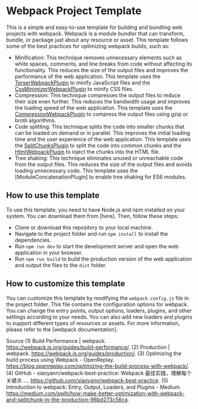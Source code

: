 # Webpack Project Template

This is a simple and easy-to-use template for building and bundling web projects with webpack. Webpack is a module bundler that can transform, bundle, or package just about any resource or asset. This template follows some of the best practices for optimizing webpack builds, such as:

- Minification: This technique removes unnecessary elements such as white spaces, comments, and line breaks from code without affecting its functionality. This reduces the size of the output files and improves the performance of the web application. This template uses the [TerserWebpackPlugin](^1^) to minify JavaScript files and the [CssMinimizerWebpackPlugin](^2^) to minify CSS files.
- Compression: This technique compresses the output files to reduce their size even further. This reduces the bandwidth usage and improves the loading speed of the web application. This template uses the [CompressionWebpackPlugin](^3^) to compress the output files using gzip or brotli algorithms.
- Code splitting: This technique splits the code into smaller chunks that can be loaded on demand or in parallel. This improves the initial loading time and the user experience of the web application. This template uses the [SplitChunksPlugin](^4^) to split the code into common chunks and the [HtmlWebpackPlugin](^5^) to inject the chunks into the HTML file.
- Tree shaking: This technique eliminates unused or unreachable code from the output files. This reduces the size of the output files and avoids loading unnecessary code. This template uses the [ModuleConcatenationPlugin] to enable tree shaking for ES6 modules.

## How to use this template

To use this template, you need to have Node.js and npm installed on your system. You can download them from [here]. Then, follow these steps:

- Clone or download this repository to your local machine.
- Navigate to the project folder and run `npm install` to install the dependencies.
- Run `npm run dev` to start the development server and open the web application in your browser.
- Run `npm run build` to build the production version of the web application and output the files to the `dist` folder.

## How to customize this template

You can customize this template by modifying the `webpack.config.js` file in the project folder. This file contains the configuration options for webpack. You can change the entry points, output options, loaders, plugins, and other settings according to your needs. You can also add new loaders and plugins to support different types of resources or assets. For more information, please refer to the [webpack documentation].

Source
(1) Build Performance | webpack. https://webpack.js.org/guides/build-performance/.
(2) Production | webpack. https://webpack.js.org/guides/production/.
(3) Optimizing the build process using Webpack - OpenReplay. https://blog.openreplay.com/optimizing-the-build-process-with-webpack/.
(4) GitHub - xiaoyann/webpack-best-practice: Webpack 最佳实践，理解每个关键点 .... https://github.com/xiaoyann/webpack-best-practice.
(5) Introduction to webpack: Entry, Output, Loaders, and Plugins - Medium. https://medium.com/swlh/how-make-better-optimization-with-webpack-and-splitchunk-in-the-production-96bd273c56ca.
